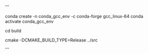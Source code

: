 '''

conda create -n conda_gcc_env -c conda-forge gcc_linux-64
conda activate conda_gcc_env

cd build

cmake -DCMAKE_BUILD_TYPE=Release ../src


'''